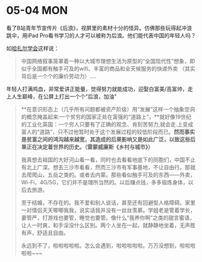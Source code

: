 # 05-04 MON



看了B站青年节宣传片《后浪》，视屏里的素材十分的怪异。仿佛那些玩得起冲浪跳伞，用iPad Pro看书学习的人才可以被称为后浪。他们能代表中国的年轻人吗？

如[哈扎尔学会](https://www.zhihu.com/people/e460573b88dd312b56c33b413f000bdd)这样说：

> 中国网络叙事笼罩着一种以大城市理想生活为原型的“全国现代性”想象，即似乎全国都有触手可及的wifi、丰富的商品和全天候服务的快递外卖 （其实背后是一个个的廉价劳动力）....

 年轻人打满鸡血，非常爱讲正能量，觉得努力就能成功，迎娶白富美/高富帅，走上人生巅峰，在公屏上打出一个个“后浪，加油”

> **在意识形态上（几乎所有问题都被资产阶级）用“发展”这样一个抽象空洞的概念掩盖起来:一个贫穷的国家正处在富强的“道路上”，**就好像19世纪的工业化英国：一个穷人只要有了正确的观念、肯刻苦努力,就会走.上变成富人的“道路”，只不过他暂时处于这个发展过程的较低阶段而已。**然而事实是贫富之间的鸿沟越来越宽，其造成的后果影响又是如此广泛，以致这些后果正在决定着世界的历史。（雷蒙威廉斯《乡村与城市》）**
>
>  我真想去祖国的大好河山看一看，同时也去看看地底下的同胞们，中国不止有北上广深。想去三沙市看看，然而三沙市有军事基地，不让自由行。那就去爬爬山，五岳之类的。或者去内蒙。那些看似触手可及的东西——外卖，Wi-Fi，4G/5G，它们并不是理所当然的。以后赚点钱，多多锻炼身体，以后去旅游。
>
>  至于结婚，不存在的。我不爱和别人说话，甚至还有回避型人格障碍。家里一对情侣天天唧唧我我，说实话我并没有一丝丝羡慕。学姐老是管着学长，妻管严，打游戏也要管，睡觉也要管。像什么“我养你啊”之类的甜言蜜语，让人一时爽，和手淫没什么区别。两个人坐在一起，就静静地坐着，无声胜有声，舒适且自由。
>
>  永远到不了，啦啦啦啦啦。怎么会遇到，啦啦啦啦啦。万万没想到，啦啦啦啦啦~~~

